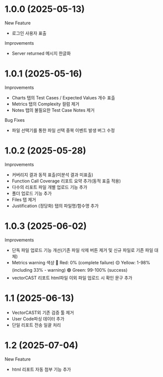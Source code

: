 # 1.0.0 (2025-05-13)
New Feature
- 로그인 사용자 표출

Improvements
- Server returned 메시지 한글화

# 1.0.1 (2025-05-16)
Improvements
- Charts 탭의 Test Cases / Expected Values 개수 표출
- Metrics 탭의 Complexity 컬럼 제거
- Notes 탭의 불필요한 Test Case Notes 제거

Bug Fixes
- 파일 선택기를 통한 파일 선택 중복 이벤트 발생 버그 수정

# 1.0.2 (2025-05-28)
Improvements
- 커버리지 결과 동적 표출(미분석 결과 미표출)
- Function Call Coverage 리포트 요약 추가(동적 표출 적용)
- 다수의 리포트 파일 개별 업로드 기능 추가
- 폴더 업로드 기능 추가
- Files 탭 제거
- Justification (정당화) 탭의 파일명/함수명 추가

# 1.0.3 (2025-06-02)
Improvements
- 단독 파일 업로드 기능 개선(기존 파일 삭제 버튼 제거 및 신규 파일로 기존 파일 대체)
- Metrics warning 색상
🔴 Red: 0% (complete failure)
🟡 Yellow: 1-98% (including 33% - warning)
🟢 Green: 99-100% (success)
- vectorCAST 리포트 html파일 이외 파일 업로드 시 확인 문구 추가

# 1.1 (2025-06-13)
- VectorCAST외 기존 검증 툴 제거
- User Code파싱 데이터 추가
- 단일 리포트 전송 일괄 처리

# 1.2 (2025-07-04)
New Feature
- html 리포트 자동 첨부 기능 추가